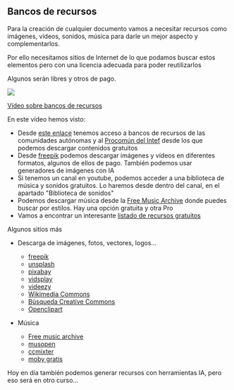 ## Bancos de recursos

Para la creación de cualquier documento vamos a necesitar recursos como imágenes, vídeos, sonidos, música para darle un mejor aspecto y complementarlos.

Por ello necesitamos sitios de Internet de lo que podamos buscar estos elementos pero con una licencia adecuada para poder reutilizarlos

Algunos serán libres y otros de pago.

[![](https://raw.githubusercontent.com/javacasm/Iniciacion-Herramientas-Digitales-Aula/main/images/portada-1.3.Bancos-recursos.png)](https://drive.google.com/file/d/1z3zAUmTYZAiBA8HDOtKkig18a04rpRQo/view?usp=drive_link)

[Vídeo sobre bancos de recursos](https://drive.google.com/file/d/1z3zAUmTYZAiBA8HDOtKkig18a04rpRQo/view?usp=drive_link)

En este vídeo hemos visto:

* Desde [este enlace](https://aonialearning.com/educacion/recursos-digitales-aula-online/) tenemos acceso a bancos de recursos de las comunidades autónomas y al [Procomún del  Intef](https://procomun.intef.es/bm/buscador) desde los que podemos descargar contenidos gratuitos
* Desde [freepik](https://www.freepik.es/) podemos descargar imágenes y vídeos en diferentes formatos, algunos de ellos de pago. También podemos usar generadores de imágenes con IA
* Si tenemos un canal en youtube, podemos acceder a una biblioteca de música y sonidos gratuitos. Lo haremos desde dentro del canal, en el apartado "Biblioteca de sonidos"
* Podemos descargar música desde la [Free Music Archive](https://freemusicarchive.org/) donde puedes buscar por estilos. Hay una opción gratuita y otra Pro
* Vamos a encontrar un  interesante [listado de recursos gratuitos](https://www.educaciontrespuntocero.com/recursos/bancos-de-imagenes-gratis/)

Algunos sitios más

* Descarga de imágenes, fotos, vectores, logos... 

    - [freepik](https://www.freepik.es/)
    - [unsplash](https://unsplash.com/)
    - [pixabay](https://pixabay.com/es/)
    - [vidsplay](https://www.vidsplay.com/)
    - [videezy](https://es.videezy.com/)
    - [Wikimedia Commons](https://commons.wikimedia.org/wiki/Main_Page?uselang=es)
    - [Búsqueda Creative Commons](https://search.creativecommons.org/?lang=es)
    - [Openclipart](https://openclipart.org/)
* Música
    - [Free music archive](https://freemusicarchive.org/)
    - [musopen](https://musopen.org/es/)
    - [ccmixter](http://dig.ccmixter.org/)
    - [moby gratis](https://mobygratis.com/)
 

Hoy en día también podemos generar recursos con herramientas IA, pero eso será en otro curso...

